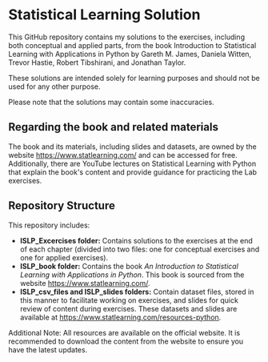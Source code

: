 # Statistical Learning Solution 
This GitHub repository contains my solutions to the exercises, including both conceptual and applied parts, from the book Introduction to Statistical Learning with Applications in Python by Gareth M. James, Daniela Witten, Trevor Hastie, Robert Tibshirani, and Jonathan Taylor. 

These solutions are intended solely for learning purposes and should not be used for any other purpose. 

Please note that the solutions may contain some inaccuracies.
## Regarding the book and related materials
The book and its materials, including slides and datasets, are owned by the website https://www.statlearning.com/ and can be accessed for free. 
Additionally, there are YouTube lectures on Statistical Learning with Python that explain the book's content and provide guidance for practicing the Lab exercises.

## Repository Structure
This repository includes:
- **ISLP_Excercises folder:** Contains solutions to the exercises at the end of each chapter (divided into two files: one for conceptual exercises and one for applied exercises).
- **ISLP_book folder:** Contains the book *An Introduction to Statistical Learning with Applications in Python*. This book is sourced from the website https://www.statlearning.com/.
- **ISLP_csv_files and ISLP_slides folders:** Contain dataset files, stored in this manner to facilitate working on exercises, and slides for quick review of content during exercises. These datasets and slides are available at https://www.statlearning.com/resources-python.

Additional Note: All resources are available on the official website. It is recommended to download the content from the website to ensure you have the latest updates.
